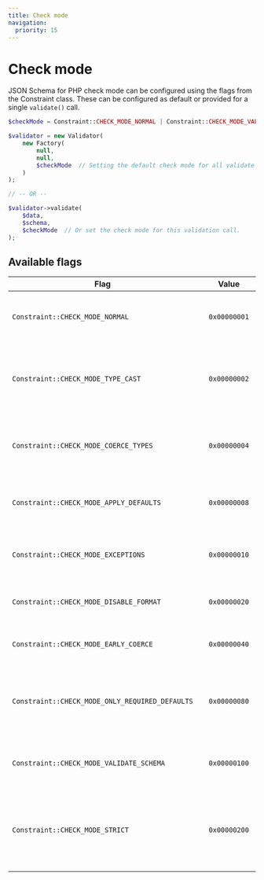 ```yaml
---
title: Check mode
navigation:
  priority: 15
---
```


# Check mode

JSON Schema for PHP check mode can be configured using the flags from the Constraint class. These can be configured as default 
or provided for a single `validate()` call.

```php
$checkMode = Constraint::CHECK_MODE_NORMAL | Constraint::CHECK_MODE_VALIDATE_SCHEMA;

$validator = new Validator(
    new Factory(
        null,
        null,
        $checkMode  // Setting the default check mode for all validate calls.
    )
);

// -- OR -- 

$validator->validate(
    $data,
    $schema,
    $checkMode  // Or set the check mode for this validation call.
);
```

## Available flags
| Flag                                            |   | Value        | Description                                                              |
|-------------------------------------------------|:--|--------------|--------------------------------------------------------------------------|
| `Constraint::CHECK_MODE_NORMAL`                 |   | `0x00000001` | Validate in 'normal' mode - this is the default                          |
| `Constraint::CHECK_MODE_TYPE_CAST`              |   | `0x00000002` | Enable fuzzy type checking for associative arrays and objects            |
| `Constraint::CHECK_MODE_COERCE_TYPES`           |   | `0x00000004` | Convert data types to match the schema where possible                    |
| `Constraint::CHECK_MODE_APPLY_DEFAULTS`         |   | `0x00000008` | Apply default values from the schema if not set                          |
| `Constraint::CHECK_MODE_EXCEPTIONS`             |   | `0x00000010` | Throw an exception immediately if validation fails                       |
| `Constraint::CHECK_MODE_DISABLE_FORMAT`         |   | `0x00000020` | Do not validate "format" constraints                                     |
| `Constraint::CHECK_MODE_EARLY_COERCE`           |   | `0x00000040` | Apply type coercion as soon as possible                                  |
| `Constraint::CHECK_MODE_ONLY_REQUIRED_DEFAULTS` |   | `0x00000080` | When applying defaults, only set values that are required                |
| `Constraint::CHECK_MODE_VALIDATE_SCHEMA`        |   | `0x00000100` | Validate the schema as well as the provided document                     |
| `Constraint::CHECK_MODE_STRICT`                 |   | `0x00000200` | Validate the schema using strict mode, respecting the $schema identifier |
